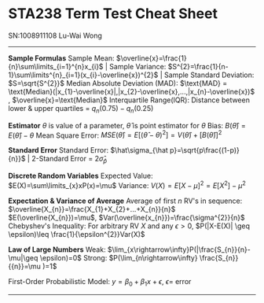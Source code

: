 # STA238 Term Test Cheat Sheet      
SN:1008911108     Lu-Wai Wong

---
**Sample Formulas**
Sample Mean: $\overline{x}=\frac{1}{n}\sum\limits_{i=1}^{n}x_{i}$ |      Sample Variance: $S^{2}=\frac{1}{n-1}\sum\limits^{n}_{i=1}(x_{i}-\overline{x})^{2}$ |      Sample Standard Deviation: $S=\sqrt{S^{2}}$
Median Absolute Deviation (MAD): $\text{MAD} = \text{Median}(|x_{1}-\overline{x}|,|x_{2}-\overline{x},...,|x_{n}-\overline{x})$ , $\overline{x}=\text{Median}$ 
Interquartile Range(IQR): Distance between lower & upper quartiles = $q_{n}(0.75)-q_{n}(0.25)$

**Estimator**
$\theta$ is value of a parameter, $\hat\theta$ is point estimator for $\theta$
Bias: $B(\hat{\theta})=E(\hat{\theta})-\theta$
Mean Square Error: $MSE(\hat\theta)=E[(\hat\theta-\theta)^2]=V(\hat\theta)+[B(\hat\theta)]^{2}$

**Standard Error**
Standard Error: $\hat\sigma_{\hat p}=\sqrt{p\frac{(1-p)}{n}}$ |   2-Standard Error = $2\hat\sigma_{\hat p}$


**Discrete Random Variables**
Expected Value: $E(X)=\sum\limits_{x}xP(x)=\mu$ 
Variance: $V(X)=E[X-\mu]^{2}=E[X^{2}]-\mu^{2}$

**Expectation & Variance of Average**
Average of first *n* RV's in sequence: $\overline{X_{n}}=\frac{X_{1}+X_{2}+...+X_{n}}{n}$  $E(\overline{X_{n}})=\mu$, $Var(\overline{x_{n}})=\frac{\sigma^{2}}{n}$ 
Chebyshev's Inequality: For arbitrary RV $X$ and any $\epsilon > 0$, $P(|X-E(X)| \geq \epsilon)\leq \frac{1}{\epsilon^{2}}Var(X)$


**Law of Large Numbers**
Weak: $\lim_{x\rightarrow\infty}P(|\frac{S_{n}}{n}-\mu|\geq \epsilon)=0$ 
Strong: $P(\lim_{n\rightarrow\infty} \frac{S_{n}}{{n}}=\mu )=1$ 

First-Order Probabilistic Model: $y=\beta_{0}+\beta_{1}x+\epsilon$, $\epsilon =$ error

****